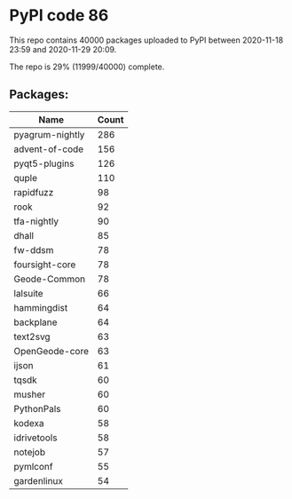 # PyPI code 86

This repo contains 40000 packages uploaded to PyPI between 
2020-11-18 23:59 and 2020-11-29 20:09.

The repo is 29% (11999/40000) complete.

## Packages:

| Name  | Count |
| ----- | ----- |
| pyagrum-nightly | 286 |
| advent-of-code | 156 |
| pyqt5-plugins | 126 |
| quple | 110 |
| rapidfuzz | 98 |
| rook | 92 |
| tfa-nightly | 90 |
| dhall | 85 |
| fw-ddsm | 78 |
| foursight-core | 78 |
| Geode-Common | 78 |
| lalsuite | 66 |
| hammingdist | 64 |
| backplane | 64 |
| text2svg | 63 |
| OpenGeode-core | 63 |
| ijson | 61 |
| tqsdk | 60 |
| musher | 60 |
| PythonPals | 60 |
| kodexa | 58 |
| idrivetools | 58 |
| notejob | 57 |
| pymlconf | 55 |
| gardenlinux | 54 |


